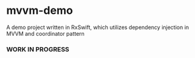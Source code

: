 # mvvm-demo
A demo project written in RxSwift, which utilizes dependency injection in MVVM and coordinator pattern

<h3>WORK IN PROGRESS</h3>
